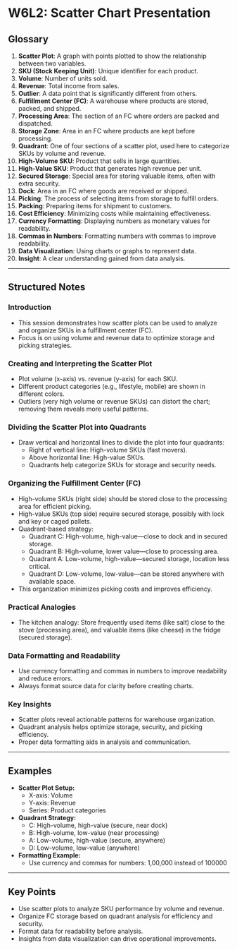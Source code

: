 # W6L2: Scatter Chart Presentation

## Glossary

1. **Scatter Plot**: A graph with points plotted to show the relationship between two variables.
2. **SKU (Stock Keeping Unit)**: Unique identifier for each product.
3. **Volume**: Number of units sold.
4. **Revenue**: Total income from sales.
5. **Outlier**: A data point that is significantly different from others.
6. **Fulfillment Center (FC)**: A warehouse where products are stored, packed, and shipped.
7. **Processing Area**: The section of an FC where orders are packed and dispatched.
8. **Storage Zone**: Area in an FC where products are kept before processing.
9. **Quadrant**: One of four sections of a scatter plot, used here to categorize SKUs by volume and revenue.
10. **High-Volume SKU**: Product that sells in large quantities.
11. **High-Value SKU**: Product that generates high revenue per unit.
12. **Secured Storage**: Special area for storing valuable items, often with extra security.
13. **Dock**: Area in an FC where goods are received or shipped.
14. **Picking**: The process of selecting items from storage to fulfill orders.
15. **Packing**: Preparing items for shipment to customers.
16. **Cost Efficiency**: Minimizing costs while maintaining effectiveness.
17. **Currency Formatting**: Displaying numbers as monetary values for readability.
18. **Commas in Numbers**: Formatting numbers with commas to improve readability.
19. **Data Visualization**: Using charts or graphs to represent data.
20. **Insight**: A clear understanding gained from data analysis.

---

## Structured Notes

### Introduction

- This session demonstrates how scatter plots can be used to analyze and organize SKUs in a fulfillment center (FC).
- Focus is on using volume and revenue data to optimize storage and picking strategies.

### Creating and Interpreting the Scatter Plot

- Plot volume (x-axis) vs. revenue (y-axis) for each SKU.
- Different product categories (e.g., lifestyle, mobile) are shown in different colors.
- Outliers (very high volume or revenue SKUs) can distort the chart; removing them reveals more useful patterns.

### Dividing the Scatter Plot into Quadrants

- Draw vertical and horizontal lines to divide the plot into four quadrants:
  - Right of vertical line: High-volume SKUs (fast movers).
  - Above horizontal line: High-value SKUs.
  - Quadrants help categorize SKUs for storage and security needs.

### Organizing the Fulfillment Center (FC)

- High-volume SKUs (right side) should be stored close to the processing area for efficient picking.
- High-value SKUs (top side) require secured storage, possibly with lock and key or caged pallets.
- Quadrant-based strategy:
  - Quadrant C: High-volume, high-value—close to dock and in secured storage.
  - Quadrant B: High-volume, lower value—close to processing area.
  - Quadrant A: Low-volume, high-value—secured storage, location less critical.
  - Quadrant D: Low-volume, low-value—can be stored anywhere with available space.
- This organization minimizes picking costs and improves efficiency.

### Practical Analogies

- The kitchen analogy: Store frequently used items (like salt) close to the stove (processing area), and valuable items (like cheese) in the fridge (secured storage).

### Data Formatting and Readability

- Use currency formatting and commas in numbers to improve readability and reduce errors.
- Always format source data for clarity before creating charts.

### Key Insights

- Scatter plots reveal actionable patterns for warehouse organization.
- Quadrant analysis helps optimize storage, security, and picking efficiency.
- Proper data formatting aids in analysis and communication.

---

## Examples

- **Scatter Plot Setup:**
  - X-axis: Volume
  - Y-axis: Revenue
  - Series: Product categories
- **Quadrant Strategy:**
  - C: High-volume, high-value (secure, near dock)
  - B: High-volume, low-value (near processing)
  - A: Low-volume, high-value (secure, anywhere)
  - D: Low-volume, low-value (anywhere)
- **Formatting Example:**
  - Use currency and commas for numbers: 1,00,000 instead of 100000

---

## Key Points

- Use scatter plots to analyze SKU performance by volume and revenue.
- Organize FC storage based on quadrant analysis for efficiency and security.
- Format data for readability before analysis.
- Insights from data visualization can drive operational improvements.
